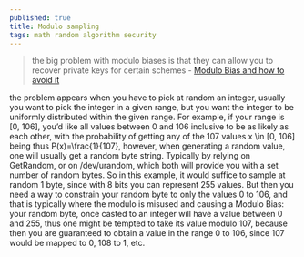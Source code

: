```yaml
---
published: true
title: Modulo sampling
tags: math random algorithm security
---
```

> the big problem with modulo biases is that they can allow you to recover private keys for certain schemes - [Modulo Bias and how to avoid it](https://research.kudelskisecurity.com/2020/07/28/the-definitive-guide-to-modulo-bias-and-how-to-avoid-it/)

the problem appears when you have to pick at random an integer, usually you want to pick the integer in a given range, but you want the integer to be uniformly distributed within the given range. For example, if your range is [0, 106], you’d like all values between 0 and 106 inclusive to be as likely as each other, with the probability of getting any of the 107 values x \in [0, 106] being thus P(x)=\frac{1}{107}, however, when generating a random value, one will usually get a random byte string. Typically by relying on GetRandom, or on /dev/urandom, which both will provide you with a set number of random bytes. So in this example, it would suffice to sample at random 1 byte, since with 8 bits you can represent 255 values. But then you need a way to constrain your random byte to only the values 0 to 106, and that is typically where the modulo is misused and causing a Modulo Bias: your random byte, once casted to an integer will have a value between 0 and 255, thus one might be tempted to take its value modulo 107, because then you are guaranteed to obtain a value in the range 0 to 106, since 107 would be mapped to 0, 108 to 1, etc.
